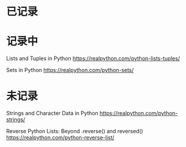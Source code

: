 
# 已记录

# 记录中

Lists and Tuples in Python https://realpython.com/python-lists-tuples/

Sets in Python https://realpython.com/python-sets/

# 未记录

Strings and Character Data in Python https://realpython.com/python-strings/

Reverse Python Lists: Beyond .reverse() and reversed() https://realpython.com/python-reverse-list/

